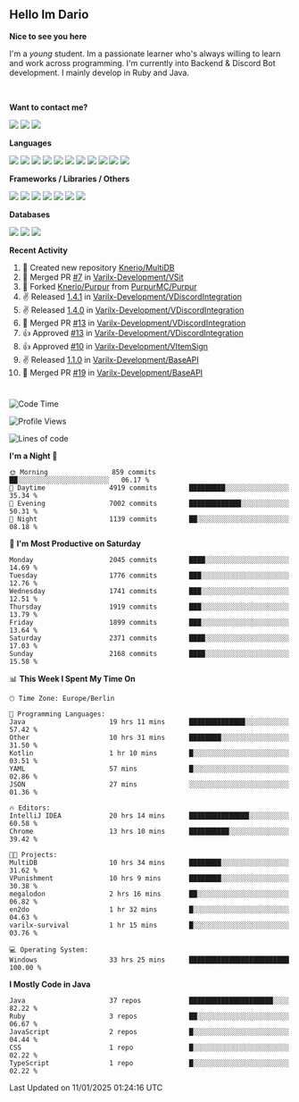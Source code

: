 <h2>Hello Im Dario</h2>

**Nice to see you here**

I'm a *young* student. Im a passionate learner who's always willing to learn and work across
programming. I'm currently into Backend & Discord Bot development. I mainly develop in Ruby and Java.

<br/>

**Want to contact me?**

<a href="https://github.com/knerio"><img src="https://img.shields.io/badge/-Github-blue?style=for-the-badge&logo=github&logoColor=white"/></a> <a href="https://discord.com/users/639416958923702292"><img src="https://img.shields.io/badge/-knerio-blue?style=for-the-badge&logo=discord&logoColor=white"/></a> <a href="https://twitch.tv/dopalos_"><img src="https://img.shields.io/badge/-twitch-blue?style=for-the-badge&logo=twitch&logoColor=white"/></a>

**Languages**

<img src="https://img.shields.io/badge/-HTML-blue?style=for-the-badge&logo=html5&logoColor=white"/> <img src="https://img.shields.io/badge/-CSS-blue?style=for-the-badge&logo=CSS3&logoColor=white"/> <img src="https://img.shields.io/badge/-Javascript-blue?style=for-the-badge&logo=javascript&logoColor=white"/> <img src="https://img.shields.io/badge/-Typescript-blue?style=for-the-badge&logo=TypeScript&logoColor=white"/> <img src="https://img.shields.io/badge/-Java-blue?style=for-the-badge&logo=java&logoColor=white"/> <img src="https://img.shields.io/badge/-Kotlin-blue?style=for-the-badge&logo=kotlin&logoColor=white"/> <img src="https://img.shields.io/badge/-SQL-blue?style=for-the-badge&logo=MYSQL&logoColor=white"/> <img src="https://img.shields.io/badge/-Markdown-blue?style=for-the-badge&logo=Markdown&logoColor=white"/> <img src="https://img.shields.io/badge/-JSON-blue?style=for-the-badge&logo=JSON&logoColor=white"/> <img src="https://img.shields.io/badge/-Git-blue?style=for-the-badge&logo=Git&logoColor=white"/> <img src="https://img.shields.io/badge/-Ruby-blue?style=for-the-badge&logo=Ruby&logoColor=white"/>
<br/>

 **Frameworks / Libraries / Others**

<img src="https://img.shields.io/badge/-Bootstrap-blue?style=for-the-badge&logo=Bootstrap&logoColor=white"/> <img src="https://img.shields.io/badge/-Node.JS-blue?style=for-the-badge&logo=node.js&logoColor=white"/> <img src="https://img.shields.io/badge/-React-blue?style=for-the-badge&logo=React&logoColor=white"/> <img src="https://img.shields.io/badge/-Express-blue?style=for-the-badge&logo=Express&logoColor=white"/> <img src="https://img.shields.io/badge/-Next.Js-blue?style=for-the-badge&logo=Next.Js&logoColor=white"/> <img src="https://img.shields.io/badge/-Ruby_On_Rails-blue?style=for-the-badge&logo=ruby-on-rails&logoColor=white"/> <img src="https://img.shields.io/badge/-JDA-blue?style=for-the-badge&logo=JDA&logoColor=white"/>

**Databases**

<img src="https://img.shields.io/badge/-MongoDB-blue?style=for-the-badge&logo=mongodb&logoColor=white"/> <img src="https://img.shields.io/badge/-MariaDB-blue?style=for-the-badge&logo=MariaDB&logoColor=white"/>
<img src="https://img.shields.io/badge/-PostgreSQL-blue?style=for-the-badge&logo=PostgreSQl&logoColor=white"/>

**Recent Activity**

<!--RECENT_ACTIVITY:start-->
1. 📔 Created new repository [Knerio/MultiDB](https://github.com/Knerio/MultiDB)<br>
2. 🎉 Merged PR [#7](https://github.com/Varilx-Development/VSit/pull/7) in [Varilx-Development/VSit](https://github.com/Varilx-Development/VSit)<br>
3. 🔱 Forked [Knerio/Purpur](https://github.com/Knerio/Purpur) from [PurpurMC/Purpur](https://github.com/PurpurMC/Purpur)<br>
4. ✌️ Released [1.4.1](https://github.com/Varilx-Development/VDiscordIntegration/releases/tag/1.4.1) in [Varilx-Development/VDiscordIntegration](https://github.com/Varilx-Development/VDiscordIntegration)<br>
5. ✌️ Released [1.4.0](https://github.com/Varilx-Development/VDiscordIntegration/releases/tag/1.4.0) in [Varilx-Development/VDiscordIntegration](https://github.com/Varilx-Development/VDiscordIntegration)<br>
6. 🎉 Merged PR [#13](https://github.com/Varilx-Development/VDiscordIntegration/pull/13) in [Varilx-Development/VDiscordIntegration](https://github.com/Varilx-Development/VDiscordIntegration)<br>
7. 👍 Approved [#13](https://github.com/Varilx-Development/VDiscordIntegration/pull/13#pullrequestreview-2530934950) in [Varilx-Development/VDiscordIntegration](https://github.com/Varilx-Development/VDiscordIntegration)<br>
8. 👍 Approved [#10](https://github.com/Varilx-Development/VItemSign/pull/10#pullrequestreview-2530910504) in [Varilx-Development/VItemSign](https://github.com/Varilx-Development/VItemSign)<br>
9. ✌️ Released [1.1.0](https://github.com/Varilx-Development/BaseAPI/releases/tag/1.1.0) in [Varilx-Development/BaseAPI](https://github.com/Varilx-Development/BaseAPI)<br>
10. 🎉 Merged PR [#19](https://github.com/Varilx-Development/BaseAPI/pull/19) in [Varilx-Development/BaseAPI](https://github.com/Varilx-Development/BaseAPI)<br>
<!--RECENT_ACTIVITY:end-->
 
#

<!--START_SECTION:waka-->
![Code Time](http://img.shields.io/badge/Code%20Time-835%20hrs%2013%20mins-blue)

![Profile Views](http://img.shields.io/badge/Profile%20Views-10-blue)

![Lines of code](https://img.shields.io/badge/From%20Hello%20World%20I%27ve%20Written-701.0%20thousand%20lines%20of%20code-blue)

**I'm a Night 🦉** 

```text
🌞 Morning                859 commits         ██░░░░░░░░░░░░░░░░░░░░░░░   06.17 % 
🌆 Daytime                4919 commits        █████████░░░░░░░░░░░░░░░░   35.34 % 
🌃 Evening                7002 commits        █████████████░░░░░░░░░░░░   50.31 % 
🌙 Night                  1139 commits        ██░░░░░░░░░░░░░░░░░░░░░░░   08.18 % 
```
📅 **I'm Most Productive on Saturday** 

```text
Monday                   2045 commits        ████░░░░░░░░░░░░░░░░░░░░░   14.69 % 
Tuesday                  1776 commits        ███░░░░░░░░░░░░░░░░░░░░░░   12.76 % 
Wednesday                1741 commits        ███░░░░░░░░░░░░░░░░░░░░░░   12.51 % 
Thursday                 1919 commits        ███░░░░░░░░░░░░░░░░░░░░░░   13.79 % 
Friday                   1899 commits        ███░░░░░░░░░░░░░░░░░░░░░░   13.64 % 
Saturday                 2371 commits        ████░░░░░░░░░░░░░░░░░░░░░   17.03 % 
Sunday                   2168 commits        ████░░░░░░░░░░░░░░░░░░░░░   15.58 % 
```


📊 **This Week I Spent My Time On** 

```text
🕑︎ Time Zone: Europe/Berlin

💬 Programming Languages: 
Java                     19 hrs 11 mins      ██████████████░░░░░░░░░░░   57.42 % 
Other                    10 hrs 31 mins      ████████░░░░░░░░░░░░░░░░░   31.50 % 
Kotlin                   1 hr 10 mins        █░░░░░░░░░░░░░░░░░░░░░░░░   03.51 % 
YAML                     57 mins             █░░░░░░░░░░░░░░░░░░░░░░░░   02.86 % 
JSON                     27 mins             ░░░░░░░░░░░░░░░░░░░░░░░░░   01.36 % 

🔥 Editors: 
IntelliJ IDEA            20 hrs 14 mins      ███████████████░░░░░░░░░░   60.58 % 
Chrome                   13 hrs 10 mins      ██████████░░░░░░░░░░░░░░░   39.42 % 

🐱‍💻 Projects: 
MultiDB                  10 hrs 34 mins      ████████░░░░░░░░░░░░░░░░░   31.62 % 
VPunishment              10 hrs 9 mins       ████████░░░░░░░░░░░░░░░░░   30.38 % 
megalodon                2 hrs 16 mins       ██░░░░░░░░░░░░░░░░░░░░░░░   06.82 % 
en2do                    1 hr 32 mins        █░░░░░░░░░░░░░░░░░░░░░░░░   04.63 % 
varilx-survival          1 hr 15 mins        █░░░░░░░░░░░░░░░░░░░░░░░░   03.76 % 

💻 Operating System: 
Windows                  33 hrs 25 mins      █████████████████████████   100.00 % 
```

**I Mostly Code in Java** 

```text
Java                     37 repos            █████████████████████░░░░   82.22 % 
Ruby                     3 repos             ██░░░░░░░░░░░░░░░░░░░░░░░   06.67 % 
JavaScript               2 repos             █░░░░░░░░░░░░░░░░░░░░░░░░   04.44 % 
CSS                      1 repo              █░░░░░░░░░░░░░░░░░░░░░░░░   02.22 % 
TypeScript               1 repo              █░░░░░░░░░░░░░░░░░░░░░░░░   02.22 % 
```




 Last Updated on 11/01/2025 01:24:16 UTC
<!--END_SECTION:waka-->

